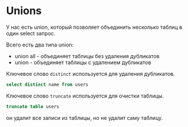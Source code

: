 # Unions 

У нас есть union, который позволяет объединить несколько таблиц 
в один select запрос. 

Всего есть два типа union:
- union all - объединяет таблицы без удаления дубликатов
- union - объединяет таблицы с удалением дубликатов

Ключевое слово `distinct` используется для удаления дубликатов.

```sql
select distinct name from users
```

Ключевое слово `truncate` используется для очистки таблицы.

```sql
truncate table users
```

он удалит все записи из таблицы, но не удалит саму таблицу.

